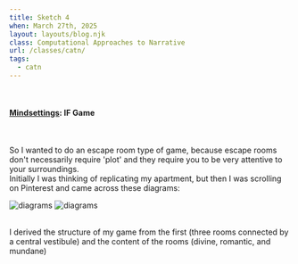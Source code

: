 ```yaml
---
title: Sketch 4
when: March 27th, 2025
layout: layouts/blog.njk
class: Computational Approaches to Narrative
url: /classes/catn/
tags:
  - catn
---
```


<br>

#### <a target="_blank" href="https://olivia-em.github.io/mindsettings/index.html">Mindsettings</a>: IF Game
<br>

So I wanted to do an escape room type of game, because escape rooms don't necessarily require 'plot' and they require you to be very attentive to your surroundings.  
Initially I was thinking of replicating my apartment, but then I was scrolling on Pinterest and came across these diagrams: 

<div class="img-div">
<img class="blog-img" alt="diagrams" src="https://cdn.glitch.me/d7ac8ce9-d6b5-4915-b92c-e6f0bf0d0c29/inform-diagram.jpg?v=1743104641189">
<img class="blog-img" alt="diagrams" src="https://cdn.glitch.me/d7ac8ce9-d6b5-4915-b92c-e6f0bf0d0c29/_.jpeg?v=1743104649759">
  </div>
 <br>
 
 I derived the structure of my game from the first (three rooms connected by a central vestibule) and the content of the rooms (divine, romantic, and mundane)
